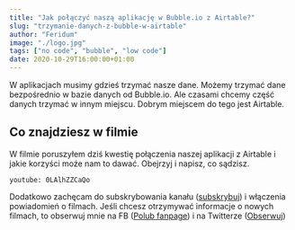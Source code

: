 ```yaml
---
title: "Jak połączyć naszą aplikację w Bubble.io z Airtable?"
slug: "trzymanie-danych-z-bubble-w-airtable"
author: "Feridum"
image: "./logo.jpg"
tags: ["no code", "bubble", "low code"]
date: 2020-10-29T16:00:00+01:00
---
```


W aplikacjach musimy gdzieś trzymać nasze dane. Możemy trzymać dane bezpośrednio w bazie danych od Bubble.io. Ale czasami chcemy część danych trzymać w innym miejscu. Dobrym miejscem do tego jest Airtable.

<!--more-->

## Co znajdziesz w filmie

W filmie poruszyłem dziś kwestię połączenia naszej aplikacji z Airtable i jakie korzyści może nam to dawać. Obejrzyj i napisz, co sądzisz.

`youtube: 0LAlhZZCaQo`

Dodatkowo zachęcam do subskrybowania kanału ([subskrybuj](https://www.youtube.com/channel/UCooPcxqwzgbQUpnh4FAoZpw?sub_confirmation=1)) i włączenia powiadomień o filmach. Jeśli chcesz otrzymywać informacje o nowych filmach, to obserwuj mnie na FB ([Polub fanpage](https://www.facebook.com/fsgeekk)) i na Twitterze ([Obserwuj](https://twitter.com/fsgeek_pl))